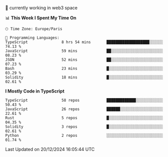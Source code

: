🔭 currently working in web3 space

<!--START_SECTION:waka-->
📊 **This Week I Spent My Time On** 

```text
🕑︎ Time Zone: Europe/Paris

💬 Programming Languages: 
TypeScript               8 hrs 54 mins       ███████████████████░░░░░░   74.13 % 
JavaScript               59 mins             ██░░░░░░░░░░░░░░░░░░░░░░░   08.23 % 
JSON                     52 mins             ██░░░░░░░░░░░░░░░░░░░░░░░   07.23 % 
Bash                     23 mins             █░░░░░░░░░░░░░░░░░░░░░░░░   03.29 % 
Solidity                 18 mins             █░░░░░░░░░░░░░░░░░░░░░░░░   02.61 % 
```

**I Mostly Code in TypeScript** 

```text
TypeScript               58 repos            █████████████░░░░░░░░░░░░   50.43 % 
JavaScript               26 repos            ██████░░░░░░░░░░░░░░░░░░░   22.61 % 
Rust                     5 repos             █░░░░░░░░░░░░░░░░░░░░░░░░   04.35 % 
Solidity                 3 repos             █░░░░░░░░░░░░░░░░░░░░░░░░   02.61 % 
Python                   2 repos             ░░░░░░░░░░░░░░░░░░░░░░░░░   01.74 % 
```




 Last Updated on 20/12/2024 16:05:44 UTC
<!--END_SECTION:waka-->
